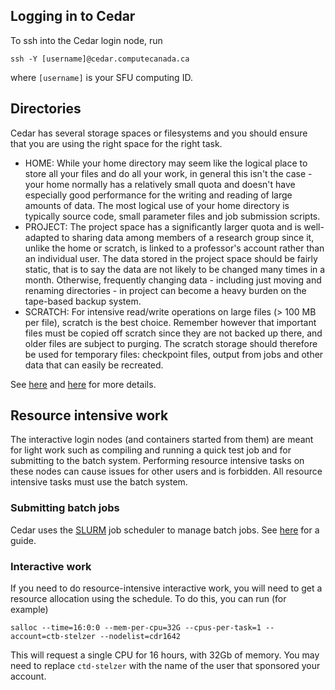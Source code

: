 ## Logging in to Cedar

To ssh into the Cedar login node, run

    ssh -Y [username]@cedar.computecanada.ca

where `[username]` is your SFU computing ID.

## Directories

Cedar has several storage spaces or filesystems and you should ensure that you are using the right space for the right
task. 

* HOME: While your home directory may seem like the logical place to store all your files and do all your work, in general this isn't the case - your home normally has a relatively small quota and doesn't have especially good performance for the writing and reading of large amounts of data. The most logical use of your home directory is typically source code, small parameter files and job submission scripts.
* PROJECT: The project space has a significantly larger quota and is well-adapted to sharing data among members of a research group since it, unlike the home or scratch, is linked to a professor's account rather than an individual user. The data stored in the project space should be fairly static, that is to say the data are not likely to be changed many times in a month. Otherwise, frequently changing data - including just moving and renaming directories - in project can become a heavy burden on the tape-based backup system.
* SCRATCH: For intensive read/write operations on large files (> 100 MB per file), scratch is the best choice. Remember however that important files must be copied off scratch since they are not backed up there, and older files are subject to purging. The scratch storage should therefore be used for temporary files: checkpoint files, output from jobs and other data that can easily be recreated.

See [here](https://docs.alliancecan.ca/wiki/Storage_and_file_management#Storage_types) and
[here](https://docs.alliancecan.ca/wiki/Cedar#Storage) for more details.

## Resource intensive work

The interactive login nodes (and containers started from them) are meant for light work such as compiling and running a
quick test job and for submitting to the batch system. Performing resource intensive tasks on these nodes can cause
issues for other users and is forbidden. All resource intensive tasks must use the batch system.

### Submitting batch jobs

Cedar uses the [SLURM](https://slurm.schedmd.com/documentation.html) job scheduler to manage batch jobs. See
[here](https://docs.alliancecan.ca/wiki/Running_jobs) for a guide.

### Interactive work

If you need to do resource-intensive interactive work, you will need to get a resource allocation using the schedule.
To do this, you can run (for example)

    salloc --time=16:0:0 --mem-per-cpu=32G --cpus-per-task=1 --account=ctb-stelzer --nodelist=cdr1642

This will request a single CPU for 16 hours, with 32Gb of memory. You may need to replace `ctd-stelzer` with the name 
of the user that sponsored your account.


